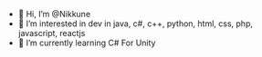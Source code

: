 - 👋 Hi, I’m @Nikkune
- 👀 I’m interested in dev in java, c#, c++, python, html, css, php, javascript, reactjs
- 🌱 I’m currently learning C# For Unity
